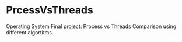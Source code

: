 # PrcessVsThreads
Operating System Final project: Process vs Threads Comparison using different algortitms.
